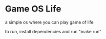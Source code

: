 # Game OS Life
a simple os where you can play game of life

to run, install dependencies and run "make run"
